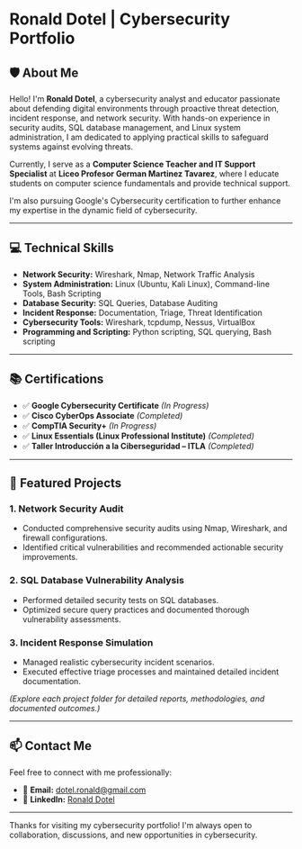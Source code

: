 # Ronald Dotel | Cybersecurity Portfolio

## 🛡️ About Me

Hello! I'm **Ronald Dotel**, a cybersecurity analyst and educator passionate about defending digital environments through proactive threat detection, incident response, and network security. With hands-on experience in security audits, SQL database management, and Linux system administration, I am dedicated to applying practical skills to safeguard systems against evolving threats.

Currently, I serve as a **Computer Science Teacher and IT Support Specialist** at **Liceo Profesor German Martinez Tavarez**, where I educate students on computer science fundamentals and provide technical support.

I'm also pursuing Google's Cybersecurity certification to further enhance my expertise in the dynamic field of cybersecurity.

---

## 💻 Technical Skills

- **Network Security:** Wireshark, Nmap, Network Traffic Analysis  
- **System Administration:** Linux (Ubuntu, Kali Linux), Command-line Tools, Bash Scripting  
- **Database Security:** SQL Queries, Database Auditing  
- **Incident Response:** Documentation, Triage, Threat Identification  
- **Cybersecurity Tools:** Wireshark, tcpdump, Nessus, VirtualBox  
- **Programming and Scripting:** Python scripting, SQL querying, Bash scripting  

---

## 📚 Certifications

- ✅ **Google Cybersecurity Certificate** *(In Progress)*
- ✅ **Cisco CyberOps Associate** *(Completed)*
- ✅ **CompTIA Security+** *(In Progress)*
- ✅ **Linux Essentials (Linux Professional Institute)** *(Completed)*
- ✅ **Taller Introducción a la Ciberseguridad – ITLA** *(Completed)*

---

## 📂 Featured Projects

### 1. Network Security Audit
- Conducted comprehensive security audits using Nmap, Wireshark, and firewall configurations.
- Identified critical vulnerabilities and recommended actionable security improvements.

### 2. SQL Database Vulnerability Analysis
- Performed detailed security tests on SQL databases.
- Optimized secure query practices and documented thorough vulnerability assessments.

### 3. Incident Response Simulation
- Managed realistic cybersecurity incident scenarios.
- Executed effective triage processes and maintained detailed incident documentation.

*(Explore each project folder for detailed reports, methodologies, and documented outcomes.)*

---

## 📫 Contact Me

Feel free to connect with me professionally:

- 📧 **Email:** [dotel.ronald@gmail.com](mailto:dotel.ronald@gmail)  
- 💼 **LinkedIn:** [Ronald Dotel](https://www.linkedin.com/in/ronald-dotel-8b870992)

---

Thanks for visiting my cybersecurity portfolio! I'm always open to collaboration, discussions, and new opportunities in cybersecurity.

